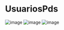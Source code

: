 # UsuariosPds
![image](https://user-images.githubusercontent.com/99815344/236594398-fd4ce1ba-44f0-4926-9a67-916f9326f402.png)
![image](https://user-images.githubusercontent.com/99815344/236594771-5e6854de-8a67-4be4-8fda-5f31f140dfb1.png)
![image](https://user-images.githubusercontent.com/99815344/236594867-857b1677-d3b4-4e2d-87df-7514763bcf4e.png)


